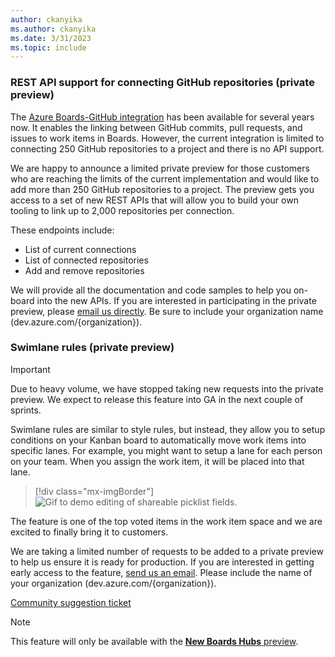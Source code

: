 ```yaml
---
author: ckanyika
ms.author: ckanyika
ms.date: 3/31/2023
ms.topic: include
---
```


### REST API support for connecting GitHub repositories (private preview)

The [Azure Boards-GitHub integration](/azure/devops/boards/github/?view=azure-devops&preserve-view=true) has been available for several years now. It enables the linking between GitHub commits, pull requests, and issues to work items in Boards.  However, the current integration is limited to connecting 250 GitHub repositories to a project and there is no API support.

We are happy to announce a limited private preview for those customers who are reaching the limits of the current implementation and would like to add more than 250 GitHub repositories to a project. The preview gets you access to a set of new REST APIs that will allow you to build your own tooling to link up to 2,000 repositories per connection.

These endpoints include:
* List of current connections
* List of connected repositories
* Add and remove repositories

We will provide all the documentation and code samples to help you on-board into the new APIs. If you are interested in participating in the private preview, please [email us directly](mailto:dahellem@microsoft.com). Be sure to include your organization name (dev.azure.com/{organization}).

### Swimlane rules (private preview)

> [!IMPORTANT]
> Due to heavy volume, we have stopped taking new requests into the private preview. We expect to release this feature into GA in the next couple of sprints.

Swimlane rules are similar to style rules, but instead, they allow you to setup conditions on your Kanban board to automatically move work items into specific lanes. For example, you might want to setup a lane for each person on your team. When you assign the work item, it will be placed into that lane.

> [!div class="mx-imgBorder"]
> ![Gif to demo editing of shareable picklist fields.](../../media/219-boards-01.gif "gif to demo editing of shareable picklist fields")

The feature is one of the top voted items in the work item space and we are excited to finally bring it to customers. 

We are taking a limited number of requests to be added to a private preview to help us ensure it is ready for production. If you are interested in getting early access to the feature, [send us an email](mailto:%20dahellem@microsoft.com). Please include the name of your organization (dev.azure.com/{organization}).

[Community suggestion ticket](https://developercommunity.visualstudio.com/t/swimlanes-rules/365710)

> [!NOTE]
> This feature will only be available with the [**New Boards Hubs** preview](https://devblogs.microsoft.com/devops/new-boards-hub-public-preview/).
